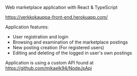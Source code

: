 Web marketplace application with React & TypeScript

https://verkkokauppa-front-end.herokuapp.com/

Application features:
- User registration and login
- Browsing and examination of the marketplace postings
- New posting creation (For registered users)
- Editing and deleting of the logged in user's own postings

Application is using a custom API found at https://github.com/mikaelk94/NodeJsApi 
